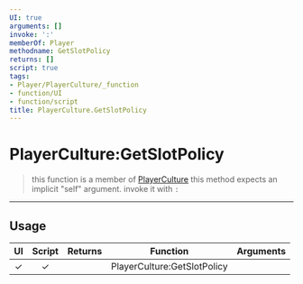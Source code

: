 ```yaml
---
UI: true
arguments: []
invoke: ':'
memberOf: Player
methodname: GetSlotPolicy
returns: []
script: true
tags:
- Player/PlayerCulture/_function
- function/UI
- function/script
title: PlayerCulture.GetSlotPolicy
---
```

# PlayerCulture:GetSlotPolicy
> this function is a member of [PlayerCulture](civ-6/lua/PlayerCulture.md)
> this method expects an implicit "self" argument. invoke it with `:`
-----
## Usage
|  UI | Script | Returns | Function | Arguments |
|:---:|:------:|-------:|:--------:|:---------|
|✓|✓||PlayerCulture:GetSlotPolicy||
